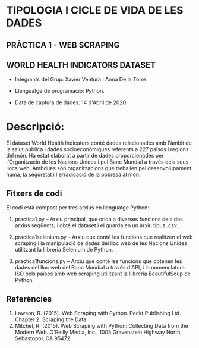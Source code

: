 # TIPOLOGIA I CICLE DE VIDA DE LES DADES

## PRÀCTICA 1 - WEB SCRAPING 

## WORLD HEALTH INDICATORS DATASET

- Integrants del Grup: Xavier Ventura i Anna De la Torre.

- Llenguatge de programació: Python.

- Data de captura de dades: 14 d'Abril de 2020.


# Descripció:

El dataset World Health Indicators conté dades relacionades amb l'àmbit de la salut pública i dades socioeconòmiques referents a 227 països i regions del món. Ha estat elaborat a partir de dades proporcionades per l'Organització de les Nacions Unides i pel Banc Mundial a través dels seus llocs web. Ambdues són organitzacions que treballen pel desenvolupament humà, la seguretat i l'erradicació de la pobresa al món.


## Fitxers de codi

El codi està compost per tres arxius en llenguatge Python:

1. practica1.py – Arxiu principal, que crida a diverses funcions dels dos arxius següents, i obté el dataset i el guarda en un arxiu tipus .csv.

2. practica1selenium.py – Arxiu que conté les funcions que realitzen el web scraping i la manipulació de dades del lloc web de les Nacions Unides utilitzant la llibreria Selenium de Python.

3. practica1funcions.py – Arxiu que conté les funcions que obtenen les dades del lloc web del Banc Mundial a través d'API, i la nomenclatura ISO pels països amb web scraping utilitzant la llibreria BeautifulSoup de Python.



## Referències

1. Lawson, R. (2015). Web Scraping with Python. Packt Publishing Ltd. Chapter 2. Scraping the Data.
2. Mitchel, R. (2015). Web Scraping with Python: Collecting Data from the Modern Web. O’Reilly Media, Inc., 1005 Gravenstein Highway North, Sebastopol, CA 95472.
